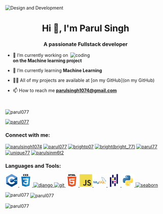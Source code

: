 
![Design and Development](https://media.licdn.com/dms/image/D5616AQEaAyMs_tM0lg/profile-displaybackgroundimage-shrink_350_1400/0/1722492745356?e=1728518400&v=beta&t=yiNWSXQrlb6Bt-zUSj0kaZnKhzDRYs41yh0PR5xcpQM)


<h1 align="center">Hi 👋, I'm Parul Singh</h1>
<h3 align="center">A passionate Fullstack developer</h3>

<img align="right" alt="coding" width="300" src="https://user-images.githubusercontent.com/74038190/236119160-976a0405-caa7-470c-9356-16d43402ea0a.gif">


- 🔭 I’m currently working on **on the Machine learning project**

- 🌱 I’m currently learning **Machine Learning**

- 👨‍💻 All of my projects are available at [on my GitHub](on my GitHub)

- 📫 How to reach me **parulsingh1074@gmail.com**

<br>
<p align="left"> <img src="https://komarev.com/ghpvc/?username=parul077&label=Profile%20views&color=0e75b6&style=flat" alt="parul077" /> </p>

<p align="left"> <a href="https://github.com/ryo-ma/github-profile-trophy"><img src="https://github-profile-trophy.vercel.app/?username=parul077" alt="parul077" /></a> </p>


<h3 align="left">Connect with me:</h3>
<p align="left">
<a href="https://linkedin.com/in/parulsingh1074" target="blank"><img align="center" src="https://raw.githubusercontent.com/rahuldkjain/github-profile-readme-generator/master/src/images/icons/Social/linked-in-alt.svg" alt="parulsingh1074" height="30" width="40" /></a>
<a href="https://kaggle.com/parul077" target="blank"><img align="center" src="https://raw.githubusercontent.com/rahuldkjain/github-profile-readme-generator/master/src/images/icons/Social/kaggle.svg" alt="parul077" height="30" width="40" /></a>
<a href="https://instagram.com/brightp07" target="blank"><img align="center" src="https://raw.githubusercontent.com/rahuldkjain/github-profile-readme-generator/master/src/images/icons/Social/instagram.svg" alt="brightp07" height="30" width="40" /></a>
<a href="https://www.youtube.com/c/bright(bright_77)" target="blank"><img align="center" src="https://raw.githubusercontent.com/rahuldkjain/github-profile-readme-generator/master/src/images/icons/Social/youtube.svg" alt="bright(bright_77)" height="30" width="40" /></a>
<a href="https://www.codechef.com/users/parul77" target="blank"><img align="center" src="https://cdn.jsdelivr.net/npm/simple-icons@3.1.0/icons/codechef.svg" alt="parul77" height="30" width="40" /></a>
<a href="https://www.leetcode.com/unique77" target="blank"><img align="center" src="https://raw.githubusercontent.com/rahuldkjain/github-profile-readme-generator/master/src/images/icons/Social/leet-code.svg" alt="unique77" height="30" width="40" /></a>
<a href="https://auth.geeksforgeeks.org/user/parulsinm6t2" target="blank"><img align="center" src="https://raw.githubusercontent.com/rahuldkjain/github-profile-readme-generator/master/src/images/icons/Social/geeks-for-geeks.svg" alt="parulsinm6t2" height="30" width="40" /></a>
</p>

<h3 align="left">Languages and Tools:</h3>
<p align="left"> <a href="https://www.w3schools.com/cpp/" target="_blank" rel="noreferrer"> <img src="https://raw.githubusercontent.com/devicons/devicon/master/icons/cplusplus/cplusplus-original.svg" alt="cplusplus" width="40" height="40"/> </a> <a href="https://www.w3schools.com/css/" target="_blank" rel="noreferrer"> <img src="https://raw.githubusercontent.com/devicons/devicon/master/icons/css3/css3-original-wordmark.svg" alt="css3" width="40" height="40"/> </a> <a href="https://www.djangoproject.com/" target="_blank" rel="noreferrer"> <img src="https://cdn.worldvectorlogo.com/logos/django.svg" alt="django" width="40" height="40"/> </a> <a href="https://git-scm.com/" target="_blank" rel="noreferrer"> <img src="https://www.vectorlogo.zone/logos/git-scm/git-scm-icon.svg" alt="git" width="40" height="40"/> </a> <a href="https://www.w3.org/html/" target="_blank" rel="noreferrer"> <img src="https://raw.githubusercontent.com/devicons/devicon/master/icons/html5/html5-original-wordmark.svg" alt="html5" width="40" height="40"/> </a> <a href="https://developer.mozilla.org/en-US/docs/Web/JavaScript" target="_blank" rel="noreferrer"> <img src="https://raw.githubusercontent.com/devicons/devicon/master/icons/javascript/javascript-original.svg" alt="javascript" width="40" height="40"/> </a> <a href="https://www.mysql.com/" target="_blank" rel="noreferrer"> <img src="https://raw.githubusercontent.com/devicons/devicon/master/icons/mysql/mysql-original-wordmark.svg" alt="mysql" width="40" height="40"/> </a> <a href="https://pandas.pydata.org/" target="_blank" rel="noreferrer"> <img src="https://raw.githubusercontent.com/devicons/devicon/2ae2a900d2f041da66e950e4d48052658d850630/icons/pandas/pandas-original.svg" alt="pandas" width="40" height="40"/> </a> <a href="https://www.python.org" target="_blank" rel="noreferrer"> <img src="https://raw.githubusercontent.com/devicons/devicon/master/icons/python/python-original.svg" alt="python" width="40" height="40"/> </a> <a href="https://seaborn.pydata.org/" target="_blank" rel="noreferrer"> <img src="https://seaborn.pydata.org/_images/logo-mark-lightbg.svg" alt="seaborn" width="40" height="40"/> </a> </p>

<p><img align="left" src="https://github-readme-stats.vercel.app/api/top-langs?username=parul077&show_icons=true&locale=en&layout=compact" alt="parul077" /></p>

<p>&nbsp;<img align="center" src="https://github-readme-stats.vercel.app/api?username=parul077&show_icons=true&locale=en" alt="parul077" /></p>

<p><img align="center" src="https://github-readme-streak-stats.herokuapp.com/?user=parul077&" alt="parul077" /></p>

